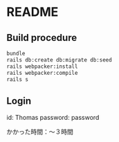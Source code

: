 # README

## Build procedure

``` sh
bundle
rails db:create db:migrate db:seed
rails webpacker:install
rails webpacker:compile
rails s
```

## Login
id: Thomas
password: password


かかった時間：〜３時間

